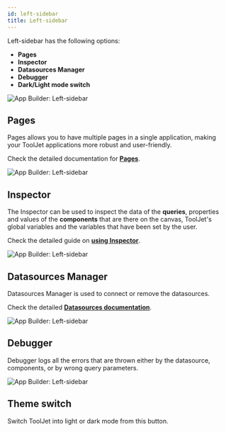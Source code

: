 ```yaml
---
id: left-sidebar
title: Left-sidebar
---
```


Left-sidebar has the following options:

- **Pages**
- **Inspector**
- **Datasources Manager**
- **Debugger**
- **Dark/Light mode switch**

<div style={{textAlign: 'center'}}>

<img className="screenshot-full" src="/img/v2-beta/app-builder/leftsidebar/leftsidebar.png" alt="App Builder: Left-sidebar"/>

</div>

## Pages

Pages allows you to have multiple pages in a single application, making your ToolJet applications more robust and user-friendly.

Check the detailed documentation for **[Pages](/docs/tutorial/pages)**.

<div style={{textAlign: 'center'}}>

<img className="screenshot-full" src="/img/v2-beta/app-builder/leftsidebar/pages.png" alt="App Builder: Left-sidebar"/>

</div>

## Inspector

The Inspector can be used to inspect the data of the **queries**, properties and values of the **components** that are there on the canvas, ToolJet's global variables and the variables that have been set by the user.

Check the detailed guide on **[using Inspector](/docs/how-to/use-inspector)**.

<div style={{textAlign: 'center'}}>

<img className="screenshot-full" src="/img/v2-beta/app-builder/leftsidebar/inspector.png" alt="App Builder: Left-sidebar"/>

</div>

## Datasources Manager

Datasources Manager is used to connect or remove the datasources. 

Check the detailed **[Datasources documentation](/docs/data-sources/overview)**.

<div style={{textAlign: 'center'}}>

<img className="screenshot-full" src="/img/v2-beta/app-builder/leftsidebar/datasources.png" alt="App Builder: Left-sidebar"/>

</div>

## Debugger

Debugger logs all the errors that are thrown either by the datasource, components, or by wrong query parameters.

<div style={{textAlign: 'center'}}>

<img className="screenshot-full" src="/img/v2-beta/app-builder/leftsidebar/debugger.png" alt="App Builder: Left-sidebar"/>

</div>

## Theme switch

Switch ToolJet into light or dark mode from this button.